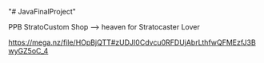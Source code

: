 "# JavaFinalProject" 

PPB StratoCustom Shop --> heaven for Stratocaster Lover


https://mega.nz/file/HOpBjQTT#zUDJI0Cdvcu0RFDUjAbrLthfwQFMEzfJ3BwyGZ5oC_4